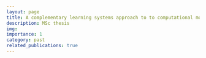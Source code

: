```yaml
---
layout: page
title: A complementary learning systems approach to to computational modelling of bilingual language learning
description: MSc thesis
img: 
importance: 1
category: past
related_publications: true
---
```



